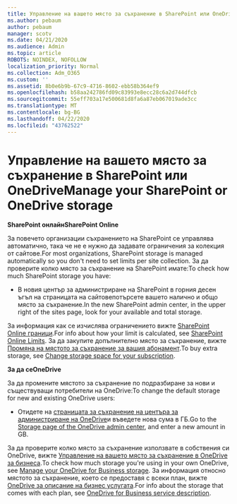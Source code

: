 ```yaml
---
title: Управление на вашето място за съхранение в SharePoint или OneDrive
ms.author: pebaum
author: pebaum
manager: scotv
ms.date: 04/21/2020
ms.audience: Admin
ms.topic: article
ROBOTS: NOINDEX, NOFOLLOW
localization_priority: Normal
ms.collection: Adm_O365
ms.custom: ''
ms.assetid: 8b0e6b9b-67c9-4716-8602-ebb58b364ef9
ms.openlocfilehash: b58aa242786fd09c83993e8ecc28c6a2d744dfcb
ms.sourcegitcommit: 55eff703a17e500681d8fa6a87eb067019ade3cc
ms.translationtype: MT
ms.contentlocale: bg-BG
ms.lasthandoff: 04/22/2020
ms.locfileid: "43762522"
---
```

# <a name="manage-your-sharepoint-or-onedrive-storage"></a><span data-ttu-id="ad980-102">Управление на вашето място за съхранение в SharePoint или OneDrive</span><span class="sxs-lookup"><span data-stu-id="ad980-102">Manage your SharePoint or OneDrive storage</span></span>

 <span data-ttu-id="ad980-103">**SharePoint онлайн**</span><span class="sxs-lookup"><span data-stu-id="ad980-103">**SharePoint Online**</span></span>
  
<span data-ttu-id="ad980-104">За повечето организации съхранението на SharePoint се управлява автоматично, така че не е нужно да задавате ограничения за колекция от сайтове.</span><span class="sxs-lookup"><span data-stu-id="ad980-104">For most organizations, SharePoint storage is managed automatically so you don't need to set limits per site collection.</span></span> <span data-ttu-id="ad980-105">За да проверите колко място за съхранение на SharePoint имате:</span><span class="sxs-lookup"><span data-stu-id="ad980-105">To check how much SharePoint storage you have:</span></span>
  
- <span data-ttu-id="ad980-106">В новия център за администриране на SharePoint в горния десен ъгъл на страницата на сайтовепотърсете вашето налично и общо място за съхранение.</span><span class="sxs-lookup"><span data-stu-id="ad980-106">In the new SharePoint admin center, in the upper right of the sites page, look for your available and total storage.</span></span>
    
<span data-ttu-id="ad980-107">За информация как се изчислява ограничението вижте [SharePoint Online граници](https://go.microsoft.com/fwlink/p/?LinkID=856113).</span><span class="sxs-lookup"><span data-stu-id="ad980-107">For info about how your limit is calculated, see [SharePoint Online Limits](https://go.microsoft.com/fwlink/p/?LinkID=856113).</span></span> <span data-ttu-id="ad980-108">За да закупите допълнително място за съхранение, вижте [Промяна на мястото за съхранение за вашия абонамент](https://go.microsoft.com/fwlink/?linkid=866428).</span><span class="sxs-lookup"><span data-stu-id="ad980-108">To buy extra storage, see [Change storage space for your subscription](https://go.microsoft.com/fwlink/?linkid=866428).</span></span>
  
 <span data-ttu-id="ad980-109">**За да се**</span><span class="sxs-lookup"><span data-stu-id="ad980-109">**OneDrive**</span></span>
  
<span data-ttu-id="ad980-110">За да промените мястото за съхранение по подразбиране за нови и съществуващи потребители на OneDrive:</span><span class="sxs-lookup"><span data-stu-id="ad980-110">To change the default storage for new and existing OneDrive users:</span></span>
  
- <span data-ttu-id="ad980-111">Отидете на [страницата за съхранение на центъра за администриране на OneDrive](https://admin.onedrive.com/?v=StorageSettings)и въведете нова сума в ГБ.</span><span class="sxs-lookup"><span data-stu-id="ad980-111">Go to the [Storage page of the OneDrive admin center](https://admin.onedrive.com/?v=StorageSettings), and enter a new amount in GB.</span></span>
    
<span data-ttu-id="ad980-112">За да проверите колко място за съхранение използвате в собствения си OneDrive, вижте [Управление на вашето място за съхранение в OneDrive за бизнеса](https://go.microsoft.com/fwlink/?linkid=866429).</span><span class="sxs-lookup"><span data-stu-id="ad980-112">To check how much storage you're using in your own OneDrive, see [Manage your OneDrive for Business storage](https://go.microsoft.com/fwlink/?linkid=866429).</span></span> <span data-ttu-id="ad980-113">За информация относно мястото за съхранение, което се предоставя с всеки план, вижте [OneDrive за описание на бизнес услугата](https://go.microsoft.com/fwlink/p/?LinkID=826071).</span><span class="sxs-lookup"><span data-stu-id="ad980-113">For info about the storage that comes with each plan, see [OneDrive for Business service description](https://go.microsoft.com/fwlink/p/?LinkID=826071).</span></span>
  

